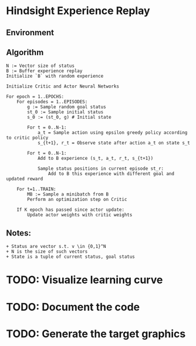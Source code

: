 # Hindsight Experience Replay

## Environment

## Algorithm

    N := Vector size of status
    B := Buffer experience replay
    Initialize `B` with random experience

    Initialize Critic and Actor Neural Networks

    For epoch = 1..EPOCHS:
        For episodes = 1..EPISODES:
            g := Sample random goal status
            st_0 := Sample initial status
            s_0 := (st_0, g) # Initial state

            For t = 0..N-1:
                a_t = Sample action using epsilon greedy policy according to critic policy
                s_{t+1}, r_t = Observe state after action a_t on state s_t

            For t = 0..N-1:
                Add to B experience (s_t, a_t, r_t, s_{t+1})

                Sample status positions in current episode st_r:
                    Add to B this experience with different goal and updated reward

        For t=1..TRAIN:
            MB := Sample a minibatch from B
            Perform an optimization step on Critic

        If K epoch has passed since actor update:
            Update actor weights with critic weights

## Notes:

    + Status are vector s.t. v \in {0,1}^N
    + N is the size of such vectors
    + State is a tuple of current status, goal status

# TODO: Visualize learning curve
# TODO: Document the code
# TODO: Generate the target graphics